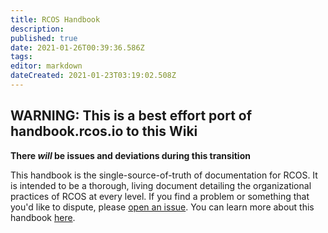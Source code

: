 ```yaml
---
title: RCOS Handbook
description: 
published: true
date: 2021-01-26T00:39:36.586Z
tags: 
editor: markdown
dateCreated: 2021-01-23T03:19:02.508Z
---
```


## WARNING: This is a best effort port of handbook.rcos.io to this Wiki
**There *will* be issues and deviations during this transition**

This handbook is the single-source-of-truth of documentation for RCOS. It is intended to be a thorough, living document detailing the organizational practices of RCOS at every level. If you find a problem or something that you'd like to dispute, please [open an issue](https://github.com/rcos/handbook/issues/new). You can learn more about this handbook [here](handbook/README.md).